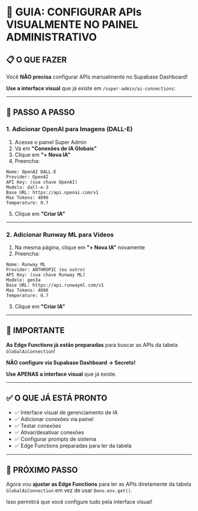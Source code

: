 # 🎯 GUIA: CONFIGURAR APIs VISUALMENTE NO PAINEL ADMINISTRATIVO

## 📋 O QUE FAZER

Você **NÃO precisa** configurar APIs manualmente no Supabase Dashboard!

**Use a interface visual** que já existe em `/super-admin/ai-connections`:

---

## 🚀 PASSO A PASSO

### **1. Adicionar OpenAI para Imagens (DALL-E)**

1. Acesse o painel Super Admin
2. Vá em **"Conexões de IA Globais"**
3. Clique em **"+ Nova IA"**
4. Preencha:

```
Nome: OpenAI DALL-E
Provider: OpenAI
API Key: (sua chave OpenAI)
Modelo: dall-e-3
Base URL: https://api.openai.com/v1
Max Tokens: 4096
Temperature: 0.7
```

5. Clique em **"Criar IA"**

---

### **2. Adicionar Runway ML para Vídeos**

1. Na mesma página, clique em **"+ Nova IA"** novamente
2. Preencha:

```
Nome: Runway ML
Provider: ANTHROPIC (ou outro)
API Key: (sua chave Runway ML)
Modelo: gen3a
Base URL: https://api.runwayml.com/v1
Max Tokens: 4096
Temperature: 0.7
```

3. Clique em **"Criar IA"**

---

## 🔧 IMPORTANTE

**As Edge Functions já estão preparadas** para buscar as APIs da tabela `GlobalAiConnection`!

**NÃO configure via Supabase Dashboard → Secrets!**

**Use APENAS a interface visual** que já existe.

---

## ✅ O QUE JÁ ESTÁ PRONTO

- ✅ Interface visual de gerenciamento de IA
- ✅ Adicionar conexões via painel
- ✅ Testar conexões
- ✅ Ativar/desativar conexões
- ✅ Configurar prompts de sistema
- ✅ Edge Functions preparadas para ler da tabela

---

## 🎯 PRÓXIMO PASSO

Agora vou **ajustar as Edge Functions** para ler as APIs diretamente da tabela `GlobalAiConnection` em vez de usar `Deno.env.get()`.

Isso permitirá que você configure tudo pela interface visual!

